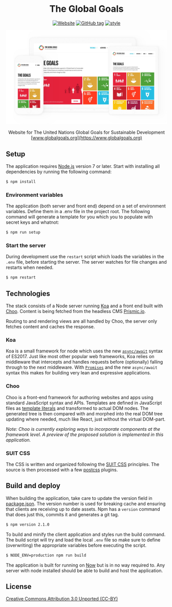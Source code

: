 <div align="center">

# The Global Goals

[![Website](https://img.shields.io/website-up-down-green-red/http/shields.io.svg?label=globalgoals.org&style=flat-square)](brfenergi.se) [![GitHub tag](https://img.shields.io/github/tag/codenadnconspire/globalgoals.org.svg?style=flat-square)]() [![style](https://img.shields.io/badge/code%20style-standard-brightgreen.svg?style=flat-square)](https://github.com/codeandconspire/globalgoals.org)

![Screenshot](lib/assets/screenshot.jpg)

Website for The United Nations Global Goals for Sustainable Development
[www.globalgoals.org](https://www.globalgoals.org)

</div>

## Setup

The application requires [Node.js](https://nodejs.org) version 7 or later. Start with installing all dependencies by running the following command:

```bash
$ npm install
```

### Environment variables

The application (both server and front end) depend on a set of environment variables. Define them in a .env file in the project root. The following command will generate a template for you which you to populate with secret keys and whatnot:

```bash
$ npm run setup
```

### Start the server

During development use the `restart` script which loads the variables in the `.env` file, before starting the server. The server watches for file changes and restarts when needed.

```bash
$ npm restart
```

## Technologies

The stack consists of a Node server running [Koa](http://koajs.com) and a front end built with [Choo](https://github.com/choojs/choo). Content is being fetched from the headless CMS [Prismic.io](https://prismic.io).

Routing to and rendering views are all handled by Choo, the server only fetches content and caches the response.

### Koa

Koa is a small framework for node which uses the new [`async/await`](https://developer.mozilla.org/en-US/docs/Web/JavaScript/Reference/Statements/async_function) syntax of ES2017. Just like most other popular web frameworks, Koa relies on middleware that intercepts and handles requests before (optionally) falling through to the next middleware. With [`Promises`](https://developer.mozilla.org/en/docs/Web/JavaScript/Reference/Global_Objects/Promise) and the new `async/await` syntax this makes for building very lean and expressive applications.

### Choo

Choo is a front-end framework for authoring websites and apps using standard JavaScript syntax and APIs. Templates are defined in JavaScript files as [template literals](https://developer.mozilla.org/en-US/docs/Web/JavaScript/Reference/Template_literals) and transformed to actual DOM nodes. The generated tree is then compared with and morphed into the real DOM tree updating where needed, much like React, just without the virtual DOM-part.

*Note: Choo is currently exploring ways to incorporate components at the framework level. A preview of the proposed solution is implemented in this application.*

### SUIT CSS

The CSS is written and organized following the [SUIT CSS](https://suitcss.github.io/) principles. The source is then processed with a few [postcss](https://github.com/postcss/postcss) plugins.

## Build and deploy

When building the application, take care to update the version field in [package.json](package.json). The version number is used for breaking cache and ensuring that clients are receiving up to date assets. Npm has a `version` command that does just this, commits it and generates a git tag.

```bash
$ npm version 2.1.0
```

To build and minify the client application and styles run the build command. The build script will try and load the local `.env` file so make sure to define (overwriting) the appropriate variables before executing the script.

```bash
$ NODE_ENV=production npm run build
```

The application is built for running on [Now](https://zeit.co/now) but is in no way required to. Any server with node installed should be able to build and host the application.

## License

[Creative Commons Attribution 3.0 Unported (CC-BY)](https://tldrlegal.com/license/creative-commons-attribution-(cc))
